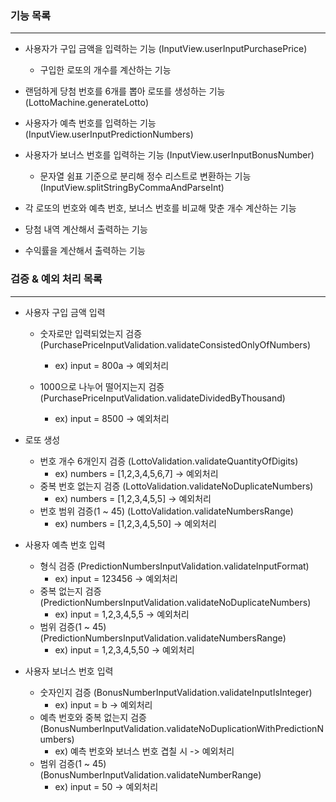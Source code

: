 ### 기능 목록

---

* 사용자가 구입 금액을 입력하는 기능 (InputView.userInputPurchasePrice)
    * 구입한 로또의 개수를 계산하는 기능
    
* 랜덤하게 당첨 번호를 6개를 뽑아 로또를 생성하는 기능 (LottoMachine.generateLotto)
* 사용자가 예측 번호를 입력하는 기능 (InputView.userInputPredictionNumbers)
* 사용자가 보너스 번호를 입력하는 기능 (InputView.userInputBonusNumber)
    * 문자열 쉼표 기준으로 분리해 정수 리스트로 변환하는 기능 (InputView.splitStringByCommaAndParseInt)
    
* 각 로또의 번호와 예측 번호, 보너스 번호를 비교해 맞춘 개수 계산하는 기능
* 당첨 내역 계산해서 출력하는 기능
* 수익률을 계산해서 출력하는 기능

### 검증 & 예외 처리 목록

---

* 사용자 구입 금액 입력
    * 숫자로만 입력되었는지 검증 (PurchasePriceInputValidation.validateConsistedOnlyOfNumbers)
      * ex) input = 800a -> 예외처리
      
    * 1000으로 나누어 떨어지는지 검증 (PurchasePriceInputValidation.validateDividedByThousand)
      * ex) input = 8500 -> 예외처리
    
* 로또 생성
   * 번호 개수 6개인지 검증 (LottoValidation.validateQuantityOfDigits)
      * ex) numbers = [1,2,3,4,5,6,7] -> 예외처리
   * 중복 번호 없는지 검증 (LottoValidation.validateNoDuplicateNumbers)
      * ex) numbers = [1,2,3,4,5,5] -> 예외처리
   * 번호 범위 검증(1 ~ 45) (LottoValidation.validateNumbersRange)
      * ex) numbers = [1,2,3,4,5,50] -> 예외처리
    
* 사용자 예측 번호 입력
    * 형식 검증 (PredictionNumbersInputValidation.validateInputFormat)
      * ex) input = 123456 -> 예외처리
    * 중복 없는지 검증 (PredictionNumbersInputValidation.validateNoDuplicateNumbers)
      * ex) input = 1,2,3,4,5,5 -> 예외처리
    * 범위 검증(1 ~ 45) (PredictionNumbersInputValidation.validateNumbersRange)
      * ex) input = 1,2,3,4,5,50 -> 예외처리
    
* 사용자 보너스 번호 입력
    * 숫자인지 검증 (BonusNumberInputValidation.validateInputIsInteger)
      * ex) input = b -> 예외처리
    * 예측 번호와 중복 없는지 검증 (BonusNumberInputValidation.validateNoDuplicationWithPredictionNumbers)
      * ex) 예측 번호와 보너스 번호 겹칠 시 -> 예외처리
    * 범위 검증(1 ~ 45) (BonusNumberInputValidation.validateNumberRange)
      * ex) input = 50 -> 예외처리
    
